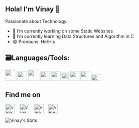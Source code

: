 ## Hola! I'm Vinay 👋

Passionate about Technology. 
- 🔭 I’m currently working on some Static Websites
- 🌱 I’m currently learning Data Structures and Algorithm in C
- 😄 Pronouns: He/His


## 🗃Languages/Tools:

<p>		
<img src = "https://cdn.iconscout.com/icon/free/png-512/c-programming-569564.png" width="35">
<img src = "https://user-images.githubusercontent.com/42747200/46140125-da084900-c26d-11e8-8ea7-c45ae6306309.png" width="30">
<img src = "https://images.vexels.com/media/users/3/166401/isolated/preview/b82aa7ac3f736dd78570dd3fa3fa9e24-java-programming-language-icon-by-vexels.png" width="35">
<img src = "https://cdn.iconscout.com/icon/free/png-256/html5-40-1175193.png" width = "30">
<img src = "https://cdn4.iconfinder.com/data/icons/social-media-logos-6/512/121-css3-512.png" width = "30">
<img src = "https://upload.wikimedia.org/wikipedia/commons/thumb/9/99/Unofficial_JavaScript_logo_2.svg/1024px-Unofficial_JavaScript_logo_2.svg.png" width = "22" height="26">

<img src = "https://i2.wp.com/blogs.perficient.com/files/2015/09/Azure-SQL-Database.png?fit=512%2C512&ssl=1" width = "30">
<img src = "https://upload.wikimedia.org/wikipedia/commons/thumb/3/35/Tux.svg/1200px-Tux.svg.png" width="31">	
<img src= "https://www.google.com/imgres?imgurl=https%3A%2F%2Fwww.docker.com%2Fwp-content%2Fuploads%2F2022%2F05%2FDocker_Temporary_Image_Google_Blue_1080x1080_v1.png&imgrefurl=https%3A%2F%2Fwww.docker.com%2F&tbnid=4Zndsiu58m_k_M&vet=12ahUKEwjijLPhmfv5AhVs_TgGHW9wAP0QMygAegUIARDXAQ..i&docid=txXKytln-5xeJM&w=1080&h=1080&q=docker&ved=2ahUKEwjijLPhmfv5AhVs_TgGHW9wAP0QMygAegUIARDXAQ" width="31" height="20">
	
</p>

## Find me on
 
 <p align="left">
  <a href="https://linkedin.com/in/vinayyy031" target="blank"><img align="center" src="https://cdn.jsdelivr.net/npm/simple-icons@3.0.1/icons/linkedin.svg" alt="vinayyy031" height="30" width="30" /></a> &nbsp;&nbsp;
  <a href="https://instagram.com/vinayyy031" target="blank"><img align="center" src="https://cdn.jsdelivr.net/npm/simple-icons@3.0.1/icons/instagram.svg" alt="vinayyy031" height="30" width="30" /></a> &nbsp;&nbsp;
<a href="https://twitter.com/vinayyy031" target="blank"><img align="center" src="https://cdn.jsdelivr.net/npm/simple-icons@3.0.1/icons/twitter.svg" alt="vinayyy031" height="30" width="30" /></a> &nbsp;&nbsp;
<a href="mailto:vinay.unision@gmail.com" target="blank"><img align="center" src="https://cdn.jsdelivr.net/npm/simple-icons@3.0.1/icons/gmail.svg" alt="vinay.unision@gmail.com" height="30" width="30" /></a></p>
<p>	
	
<img align="center" src="https://github-readme-stats.anuraghazra1.vercel.app/api?username=vinayyy031&show_icons=true&include_all_commits=true&theme=material-palenight" alt="Vinay's Stats" />
</p>
